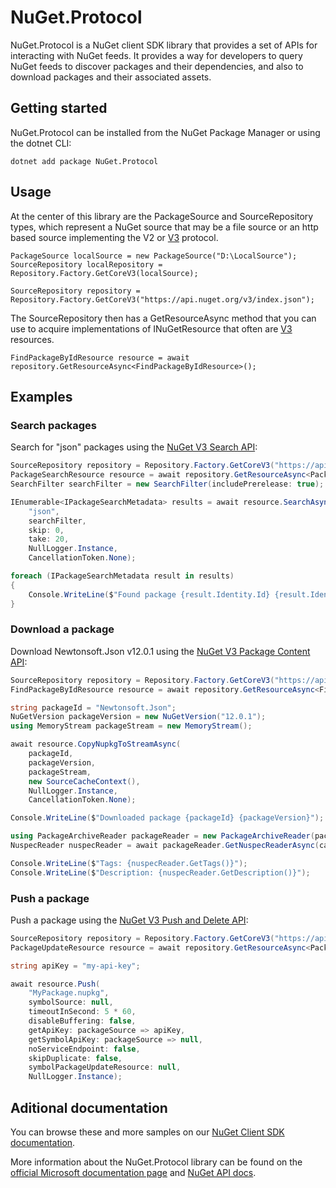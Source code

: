 # NuGet.Protocol

NuGet.Protocol is a NuGet client SDK library that provides a set of APIs for interacting with NuGet feeds. It provides a way for developers to query NuGet feeds to discover packages and their dependencies, and also to download packages and their associated assets.

## Getting started

NuGet.Protocol can be installed from the NuGet Package Manager or using the dotnet CLI:

```
dotnet add package NuGet.Protocol
```

## Usage

At the center of this library are the PackageSource and SourceRepository types, which represent a NuGet source that may be a file source or an http based source implementing the V2 or [V3](https://learn.microsoft.com/nuget/api/overview#versioning) protocol.

```
PackageSource localSource = new PackageSource("D:\LocalSource");
SourceRepository localRepository = Repository.Factory.GetCoreV3(localSource);

SourceRepository repository = Repository.Factory.GetCoreV3("https://api.nuget.org/v3/index.json");
```

The SourceRepository then has a GetResourceAsync method that you can use to acquire implementations of INuGetResource that often are [V3](https://learn.microsoft.com/nuget/api/overview#versioning) resources.

```
FindPackageByIdResource resource = await repository.GetResourceAsync<FindPackageByIdResource>(); 
```

## Examples
### Search packages

Search for "json" packages using the [NuGet V3 Search API](https://learn.microsoft.com/nuget/api/search-query-service-resource):

```c#
SourceRepository repository = Repository.Factory.GetCoreV3("https://api.nuget.org/v3/index.json");
PackageSearchResource resource = await repository.GetResourceAsync<PackageSearchResource>();
SearchFilter searchFilter = new SearchFilter(includePrerelease: true);

IEnumerable<IPackageSearchMetadata> results = await resource.SearchAsync(
    "json",
    searchFilter,
    skip: 0,
    take: 20,
    NullLogger.Instance,
    CancellationToken.None);

foreach (IPackageSearchMetadata result in results)
{
    Console.WriteLine($"Found package {result.Identity.Id} {result.Identity.Version}");
}
```

### Download a package

Download Newtonsoft.Json v12.0.1 using the [NuGet V3 Package Content API](https://learn.microsoft.com/nuget/api/package-base-address-resource):

```c#
SourceRepository repository = Repository.Factory.GetCoreV3("https://api.nuget.org/v3/index.json");
FindPackageByIdResource resource = await repository.GetResourceAsync<FindPackageByIdResource>();

string packageId = "Newtonsoft.Json";
NuGetVersion packageVersion = new NuGetVersion("12.0.1");
using MemoryStream packageStream = new MemoryStream();

await resource.CopyNupkgToStreamAsync(
    packageId,
    packageVersion,
    packageStream,
    new SourceCacheContext(),
    NullLogger.Instance,
    CancellationToken.None);

Console.WriteLine($"Downloaded package {packageId} {packageVersion}");

using PackageArchiveReader packageReader = new PackageArchiveReader(packageStream);
NuspecReader nuspecReader = await packageReader.GetNuspecReaderAsync(cancellationToken);

Console.WriteLine($"Tags: {nuspecReader.GetTags()}");
Console.WriteLine($"Description: {nuspecReader.GetDescription()}");
```

### Push a package

Push a package using the [NuGet V3 Push and Delete API](https://learn.microsoft.com/nuget/api/package-publish-resource):

```c#
SourceRepository repository = Repository.Factory.GetCoreV3("https://api.nuget.org/v3/index.json");
PackageUpdateResource resource = await repository.GetResourceAsync<PackageUpdateResource>();

string apiKey = "my-api-key";

await resource.Push(
    "MyPackage.nupkg",
    symbolSource: null,
    timeoutInSecond: 5 * 60,
    disableBuffering: false,
    getApiKey: packageSource => apiKey,
    getSymbolApiKey: packageSource => null,
    noServiceEndpoint: false,
    skipDuplicate: false,
    symbolPackageUpdateResource: null,
    NullLogger.Instance);
```

## Aditional documentation

You can browse these and more samples on our [NuGet Client SDK documentation](https://docs.microsoft.com/nuget/reference/nuget-client-sdk).

More information about the NuGet.Protocol library can be found on the [official Microsoft documentation page](https://learn.microsoft.com/nuget/reference/nuget-client-sdk#nugetprotocol) and [NuGet API docs](https://learn.microsoft.com/nuget/api/overview).